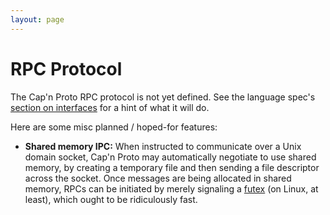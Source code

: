 ```yaml
---
layout: page
---
```


# RPC Protocol

The Cap'n Proto RPC protocol is not yet defined.  See the language spec's
[section on interfaces](language.html#interfaces) for a hint of what it will do.

Here are some misc planned / hoped-for features:

* **Shared memory IPC:**  When instructed to communicate over a Unix domain socket, Cap'n Proto may
  automatically negotiate to use shared memory, by creating a temporary file and then sending a
  file descriptor across the socket.  Once messages are being allocated in shared memory, RPCs
  can be initiated by merely signaling a [futex](http://man7.org/linux/man-pages/man2/futex.2.html)
  (on Linux, at least), which ought to be ridiculously fast.

